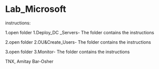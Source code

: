 # Lab_Microsoft

instructions:

1.open folder 1.Deploy_DC _Servers- The folder contains the instructions

2.open folder 2.OU&Create_Users- The folder contains the instructions

3.open folder 3.Monitor- The folder contains the instructions

TNX,
Amitay Bar-Osher

